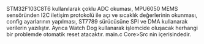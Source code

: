 STM32F103C8T6 kullanılarak çoklu ADC okuması, 
MPU6050 MEMS sensöründen I2C iletişim protokolü ile açı ve sıcaklık değerlerinin okunması, config ayarlarının yapılması, 
ST7789 sürücüsüne SPI ve DMA kullanarak verilerin yazılıştır. 
Ayrıca Watch Dog kullanarak işlemcide oluşacak herhangi bir problemde otomatik reset atacaktır.
main.c Core>Src  nin içerisindedir. 
